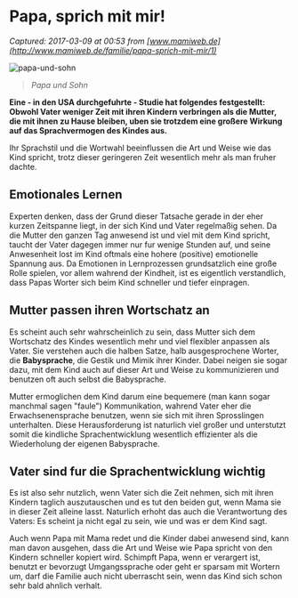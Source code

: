 # Papa, sprich mit mir!

_Captured: 2017-03-09 at 00:53 from [www.mamiweb.de](http://www.mamiweb.de/familie/papa-sprich-mit-mir/1)_

![papa-und-sohn](http://www.mamiweb.de/nfs/premiummagazin/container/002/2173/xpapa-und-sohn-c.jpg,qt=1478693890.pagespeed.ic.lTRXJsaooH.jpg)

> _Papa und Sohn_

**Eine - in den USA durchgefuhrte - Studie hat folgendes festgestellt: Obwohl Vater weniger Zeit mit ihren Kindern verbringen als die Mutter, die mit ihnen zu Hause bleiben, uben sie trotzdem eine großere Wirkung auf das Sprachvermogen des Kindes aus.**

Ihr Sprachstil und die Wortwahl beeinflussen die Art und Weise wie das Kind spricht, trotz dieser geringeren Zeit wesentlich mehr als man fruher dachte.

## Emotionales Lernen

Experten denken, dass der Grund dieser Tatsache gerade in der eher kurzen Zeitspanne liegt, in der sich Kind und Vater regelmaßig sehen. Da die Mutter den ganzen Tag anwesend ist und viel mit dem Kind spricht, taucht der Vater dagegen immer nur fur wenige Stunden auf, und seine Anwesenheit lost im Kind oftmals eine hohere (positive) emotionelle Spannung aus. Da Emotionen in Lernprozessen grundsatzlich eine große Rolle spielen, vor allem wahrend der Kindheit, ist es eigentlich verstandlich, dass Papas Worter sich beim Kind schneller und tiefer einpragen.

## Mutter passen ihren Wortschatz an

Es scheint auch sehr wahrscheinlich zu sein, dass Mutter sich dem Wortschatz des Kindes wesentlich mehr und viel flexibler anpassen als Vater. Sie verstehen auch die halben Satze, halb ausgesprochene Worter, die **Babysprache**, die Gestik und Mimik ihrer Kinder. Dabei neigen sie sogar dazu, mit dem Kind auch auf dieser Art und Weise zu kommunizieren und benutzen oft auch selbst die Babysprache.

Mutter ermoglichen dem Kind darum eine bequemere (man kann sogar manchmal sagen "faule") Kommunikation, wahrend Vater eher die Erwachsenensprache benutzen, wenn sie sich mit ihren Sprosslingen unterhalten. Diese Herausforderung ist naturlich viel großer und unterstutzt somit die kindliche Sprachentwicklung wesentlich effizienter als die Wiederholung der eigenen Babysprache.

## Vater sind fur die Sprachentwicklung wichtig

Es ist also sehr nutzlich, wenn Vater sich die Zeit nehmen, sich mit ihren Kindern taglich auszutauschen und es tut den beiden gut, wenn Mama sie in dieser Zeit alleine lasst. Naturlich erhoht das auch die Verantwortung des Vaters: Es scheint ja nicht egal zu sein, wie und was er dem Kind sagt.

Auch wenn Papa mit Mama redet und die Kinder dabei anwesend sind, kann man davon ausgehen, dass die Art und Weise wie Papa spricht von den Kindern schneller kopiert wird. Schimpft Papa, wenn er verargert ist, benutzt er bevorzugt Umgangssprache oder geht er sparsam mit Wortern um, darf die Familie auch nicht uberrascht sein, wenn das Kind sich schon sehr bald ahnlich verhalt.
